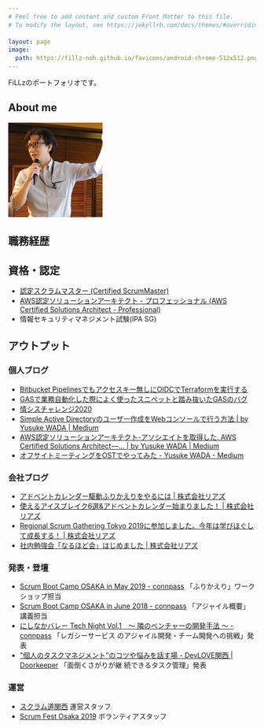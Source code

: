 ```yaml
---
# Feel free to add content and custom Front Matter to this file.
# To modify the layout, see https://jekyllrb.com/docs/themes/#overriding-theme-defaults

layout: page
image: 
  path: https://fillz-noh.github.io/favicons/android-chrome-512x512.png
---
```


FiLLzのポートフォリオです。

## About me

![Yusuke WADA](./favicons/android-chrome-192x192.png)

## 職務経歴



## 資格・認定
* [認定スクラムマスター (Certified ScrumMaster)](https://bcert.me/suluklbtx)
* [AWS認定ソリューションアーキテクト - プロフェッショナル (AWS Certified Solutions Architect - Professional)](https://www.credly.com/users/yusuke-wada/badges)
* 情報セキュリティマネジメント試験(IPA SG)

## アウトプット

### 個人ブログ

* [Bitbucket Pipelinesでもアクセスキー無しにOIDCでTerraformを実行する](https://zenn.dev/fillz_noh/articles/0fbcc726daf6b5)
* [GASで業務自動化した際によく使ったスニペットと踏み抜いたGASのバグ](https://zenn.dev/fillz_noh/articles/c6a3a504b0cefc)
* [情シスチャレンジ2020](https://zenn.dev/fillz_noh/articles/4833e3f7c142f484d819)
* [Simple Active Directoryのユーザー作成をWebコンソールで行う方法 \| by Yusuke WADA \| Medium](https://medium.com/@wada_70027/simple-active-directory%E3%81%AE%E3%83%A6%E3%83%BC%E3%82%B6%E3%83%BC%E4%BD%9C%E6%88%90%E3%82%92web%E3%82%B3%E3%83%B3%E3%82%BD%E3%83%BC%E3%83%AB%E3%81%A7%E8%A1%8C%E3%81%86%E6%96%B9%E6%B3%95-2cfc143249be)
* [AWS認定ソリューションアーキテクト\-アソシエイトを取得した\. AWS Certified Solutions Architect —… \| by Yusuke WADA \| Medium](https://medium.com/@wada_70027/aws%E8%AA%8D%E5%AE%9A%E3%82%BD%E3%83%AA%E3%83%A5%E3%83%BC%E3%82%B7%E3%83%A7%E3%83%B3%E3%82%A2%E3%83%BC%E3%82%AD%E3%83%86%E3%82%AF%E3%83%88%E3%82%92%E5%8F%96%E5%BE%97%E3%81%97%E3%81%9F-b228df04d954)
* [オフサイトミーティングをOSTでやってみた \- Yusuke WADA \- Medium](https://medium.com/@wada_70027/%E3%82%AA%E3%83%95%E3%82%B5%E3%82%A4%E3%83%88%E3%83%9F%E3%83%BC%E3%83%86%E3%82%A3%E3%83%B3%E3%82%B0%E3%82%92ost%E3%81%A7%E3%82%84%E3%81%A3%E3%81%A6%E3%81%BF%E3%81%9F-c3d61474d26d)

### 会社ブログ

* [アドベントカレンダー駆動ふりかえりをやるには \| 株式会社リアズ](https://reas.jp/blog_engineer/9957/)
* [使えるアイスブレイク6選&アドベントカレンダー始まりました！ \| 株式会社リアズ](https://reas.jp/blog_engineer/8788/)
* [Regional Scrum Gathering Tokyo 2019に参加しました。今年は学びほぐして成長する！ \| 株式会社リアズ](https://reas.jp/blog_engineer/7235/)
* [社内勉強会「なるほど会」はじめました \| 株式会社リアズ](https://reas.jp/blog_engineer/3895/)

### 発表・登壇

* [Scrum Boot Camp OSAKA in May 2019 \- connpass](https://scrumdo-kansai.connpass.com/event/127514/) 「ふりかえり」ワークショップ担当
* [Scrum Boot Camp OSAKA in June 2018 \- connpass](https://scrumdo-kansai.connpass.com/event/89594/) 「アジャイル概要」講義担当
* [にしなかバレー Tech Night Vol\.1　～ 隣のベンチャーの開発手法 ～ \- connpass](https://nishinaka-valley.connpass.com/event/57626/) 「レガシーサービス
  のアジャイル開発・チーム開発への挑戦」発表
* ["個人のタスクマネジメント"のコツや悩みを話す場 \- DevLOVE関西 \| Doorkeeper](https://devlove-kansai.doorkeeper.jp/events/71880) 「面倒くさがりが継
  続できるタスク管理」発表

### 運営

* [スクラム道関西](https://connpass.com/user/YusukeWada/open/) 運営スタッフ
* [Scrum Fest Osaka 2019](https://www.scrumosaka.org/2019) ボランティアスタッフ